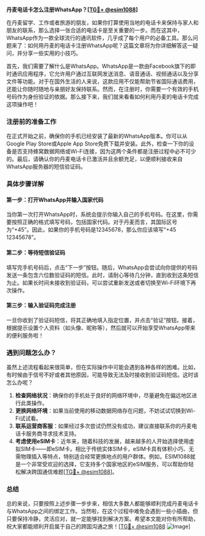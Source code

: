 **丹麦电话卡怎么注册WhatsApp？[[TG💪+ @esim1088](https://t.me/s/esim1088)]**

在丹麦留学、工作或者旅游的朋友，如果你打算使用当地的电话卡来保持与家人和朋友的联系，那么选择一张合适的电话卡是至关重要的一步。而在这其中，WhatsApp作为一款全球流行的通讯软件，几乎成了每个用户的必备工具。那么问题来了：如何用丹麦的电话卡注册WhatsApp呢？这篇文章将为你详细解答这一疑问，并分享一些实用的小技巧。

首先，我们需要了解什么是WhatsApp。WhatsApp是一款由Facebook旗下的即时通讯应用程序，它允许用户通过互联网发送消息、语音通话、视频通话以及分享文件等功能。对于在国外生活的人来说，这款应用不仅能帮助节省国际通话费用，还能让你随时随地与亲朋好友保持联系。然而，在注册时，你需要一个有效的手机号码作为身份验证的依据。那么接下来，我们就来看看如何利用丹麦的电话卡完成这项操作吧！

### 注册前的准备工作

在正式开始之前，确保你的手机已经安装了最新的WhatsApp版本。你可以从Google Play Store或Apple App Store免费下载并安装。此外，检查一下你的设备是否支持蜂窝数据网络或Wi-Fi连接，因为这两个条件都是注册过程中必不可少的。最后，请确认你的丹麦电话卡已激活并且余额充足，以便顺利接收来自WhatsApp服务器的短信验证码。

### 具体步骤详解

#### 第一步：打开WhatsApp并输入国家代码
当你第一次打开WhatsApp时，系统会提示你输入自己的手机号码。在这里，你需要按照正确的格式填写号码，包括国家代码。对于丹麦而言，其国际区号为“+45”。因此，如果你的手机号码是12345678，那么你应该填写“+45 12345678”。

#### 第二步：等待短信验证码
填写完手机号码后，点击“下一步”按钮。随后，WhatsApp会尝试向你提供的号码发送一条包含六位数验证码的短信。此时，请耐心等待几分钟，直到收到这条短信为止。如果长时间未接收到验证码，可以尝试重新发送或者切换至Wi-Fi环境下再次操作。

#### 第三步：输入验证码完成注册
一旦你收到了验证码短信，将其正确地填入指定位置，并点击“验证”按钮。接着，根据提示设置个人资料（如头像、昵称等），然后就可以开始享受WhatsApp带来的便利服务啦！

### 遇到问题怎么办？

虽然上述流程看起来很简单，但在实际操作中可能会遇到各种各样的困难。比如，有时候由于信号不好或者其他原因，可能导致无法及时接收到验证码短信。这时该怎么办呢？

1. **检查网络状况**：确保你的手机处于良好的网络环境中，尽量避免在偏远地区进行此类操作。
2. **更换网络环境**：如果当前使用的移动数据网络存在问题，不妨试试切换到Wi-Fi试试看。
3. **联系运营商客服**：如果经过多次尝试仍然没有成功，建议直接联系你的丹麦电话卡服务商寻求技术支持。
4. **考虑使用eSIM卡**：近年来，随着科技的发展，越来越多的人开始选择使用虚拟SIM卡——即eSIM卡。相比于传统实体SIM卡，eSIM卡具有体积小巧、无需物理插入等特点，特别适合经常更换地点的用户群体。例如，ESIM1088就是一个非常受欢迎的选择，它支持多个国家地区的eSIM服务，可以帮助你轻松解决跨国通信难题[[TG💪+ @esim1088](https://t.me/s/esim1088)]。

### 总结

总的来说，只要按照上述步骤一步步来，相信大多数人都能够顺利完成丹麦电话卡与WhatsApp之间的绑定工作。当然啦，在这个过程中难免会遇到一些小插曲，但只要保持冷静，灵活应对，就一定能够找到解决方案。希望本文能对你有所帮助，祝大家都能顺利开启属于自己的跨国沟通之旅！[[TG💪+ @esim1088](https://t.me/s/esim1088) ![Image](https://i.postimg.cc/4NQfJmqS/Snipaste-2025-05-13-00-14-12.png)]